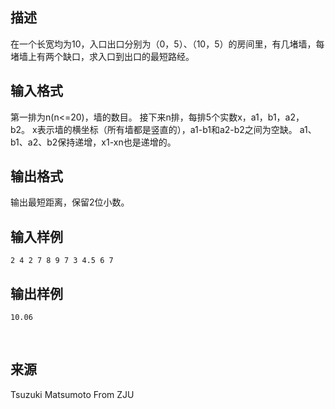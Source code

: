 ## 描述

在一个长宽均为10，入口出口分别为（0，5）、（10，5）的房间里，有几堵墙，每堵墙上有两个缺口，求入口到出口的最短路经。 

## 输入格式

第一排为n(n<=20)，墙的数目。 接下来n排，每排5个实数x，a1，b1，a2，b2。 x表示墙的横坐标（所有墙都是竖直的），a1-b1和a2-b2之间为空缺。 a1、b1、a2、b2保持递增，x1-xn也是递增的。 

## 输出格式

输出最短距离，保留2位小数。

## 输入样例

```plaintext
2 4 2 7 8 9 7 3 4.5 6 7 
```

## 输出样例

```plaintext
10.06 
```



 

## 来源

Tsuzuki Matsumoto From ZJU

